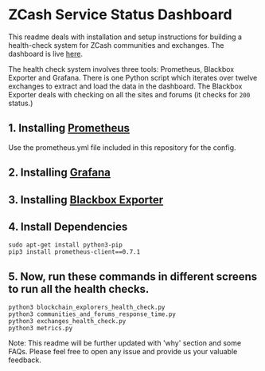 # ZCash Service Status Dashboard
This readme deals with installation and setup instructions for building a health-check system for ZCash communities and exchanges. The dashboard is live [here](https://zcashservicestatus.info).

The health check system involves three tools: Prometheus, Blackbox Exporter and Grafana. There is one Python script which iterates over twelve exchanges to extract and load the data in the dashboard. The Blackbox Exporter deals with checking on all the sites and forums (it checks for `200` status.)

## 1. Installing [Prometheus](https://www.digitalocean.com/community/tutorials/how-to-install-prometheus-on-ubuntu-16-04)
Use the prometheus.yml file included in this repository for the config.


## 2. Installing [Grafana](https://www.digitalocean.com/community/tutorials/how-to-install-and-secure-grafana-on-ubuntu-18-04)


## 3. Installing [Blackbox Exporter](https://www.digitalocean.com/community/tutorials/how-to-use-alertmanager-and-blackbox-exporter-to-monitor-your-web-server-on-ubuntu-16-04)


## 4. Install Dependencies
```
sudo apt-get install python3-pip
pip3 install prometheus-client==0.7.1
```



## 5. Now, run these commands in different screens to run all the health checks.

```
python3 blockchain_explorers_health_check.py
python3 communities_and_forums_response_time.py
python3 exchanges_health_check.py
python3 metrics.py
```


Note: This readme will be further updated with 'why' section and some FAQs. Please feel free to open any issue and provide us your valuable feedback.
